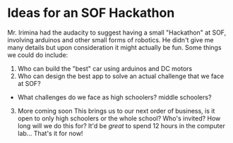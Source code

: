 # Ideas for an SOF Hackathon
Mr. Irimina had the audacity to suggest having a small "Hackathon" at SOF, involving arduinos and other small forms of robotics. He didn't give me many details but upon consideration it might actually be fun. Some things we could do include:
1. Who can build the "best" car using arduinos and DC motors
2. Who can design the best app to solve an actual challenge that we face at SOF?
* What challenges do we face as high schoolers? middle schoolers?
3. More coming soon
This brings us to our next order of business, is it open to only high schoolers or the whole school? Who's invited? How long will we do this for?
It'd be *great* to spend 12 hours in the computer lab...
That's it for now! 
